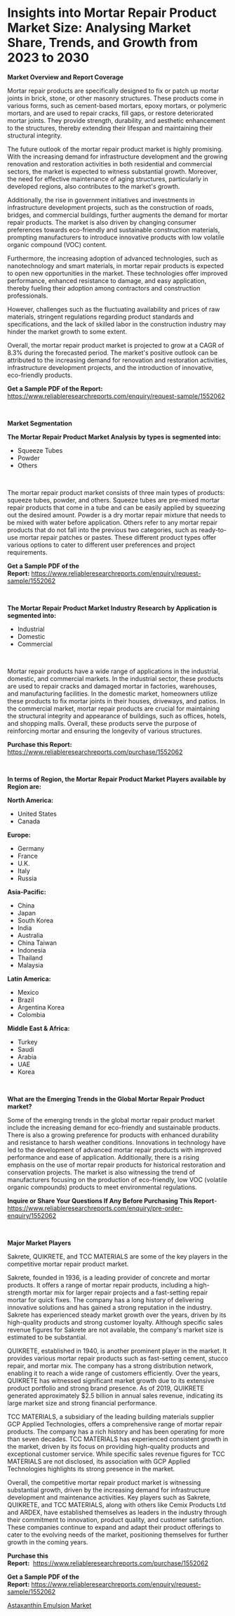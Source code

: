 <p><h1>Insights into Mortar Repair Product Market Size: Analysing Market Share, Trends, and Growth from 2023 to 2030</h1></p><p><strong>Market Overview and Report Coverage</strong></p>
<p><p>Mortar repair products are specifically designed to fix or patch up mortar joints in brick, stone, or other masonry structures. These products come in various forms, such as cement-based mortars, epoxy mortars, or polymeric mortars, and are used to repair cracks, fill gaps, or restore deteriorated mortar joints. They provide strength, durability, and aesthetic enhancement to the structures, thereby extending their lifespan and maintaining their structural integrity.</p><p>The future outlook of the mortar repair product market is highly promising. With the increasing demand for infrastructure development and the growing renovation and restoration activities in both residential and commercial sectors, the market is expected to witness substantial growth. Moreover, the need for effective maintenance of aging structures, particularly in developed regions, also contributes to the market's growth.</p><p>Additionally, the rise in government initiatives and investments in infrastructure development projects, such as the construction of roads, bridges, and commercial buildings, further augments the demand for mortar repair products. The market is also driven by changing consumer preferences towards eco-friendly and sustainable construction materials, prompting manufacturers to introduce innovative products with low volatile organic compound (VOC) content.</p><p>Furthermore, the increasing adoption of advanced technologies, such as nanotechnology and smart materials, in mortar repair products is expected to open new opportunities in the market. These technologies offer improved performance, enhanced resistance to damage, and easy application, thereby fueling their adoption among contractors and construction professionals.</p><p>However, challenges such as the fluctuating availability and prices of raw materials, stringent regulations regarding product standards and specifications, and the lack of skilled labor in the construction industry may hinder the market growth to some extent.</p><p>Overall, the mortar repair product market is projected to grow at a CAGR of 8.3% during the forecasted period. The market's positive outlook can be attributed to the increasing demand for renovation and restoration activities, infrastructure development projects, and the introduction of innovative, eco-friendly products.</p></p>
<p><strong>Get a Sample PDF of the Report:</strong> <a href="https://www.reliableresearchreports.com/enquiry/request-sample/1552062">https://www.reliableresearchreports.com/enquiry/request-sample/1552062</a></p>
<p>&nbsp;</p>
<p><strong>Market Segmentation</strong></p>
<p><strong>The Mortar Repair Product Market Analysis by types is segmented into:</strong></p>
<p><ul><li>Squeeze Tubes</li><li>Powder</li><li>Others</li></ul></p>
<p>&nbsp;</p>
<p><p>The mortar repair product market consists of three main types of products: squeeze tubes, powder, and others. Squeeze tubes are pre-mixed mortar repair products that come in a tube and can be easily applied by squeezing out the desired amount. Powder is a dry mortar repair mixture that needs to be mixed with water before application. Others refer to any mortar repair products that do not fall into the previous two categories, such as ready-to-use mortar repair patches or pastes. These different product types offer various options to cater to different user preferences and project requirements.</p></p>
<p><strong>Get a Sample PDF of the Report:</strong>&nbsp;<a href="https://www.reliableresearchreports.com/enquiry/request-sample/1552062">https://www.reliableresearchreports.com/enquiry/request-sample/1552062</a></p>
<p>&nbsp;</p>
<p><strong>The Mortar Repair Product Market Industry Research by Application is segmented into:</strong></p>
<p><ul><li>Industrial</li><li>Domestic</li><li>Commercial</li></ul></p>
<p>&nbsp;</p>
<p><p>Mortar repair products have a wide range of applications in the industrial, domestic, and commercial markets. In the industrial sector, these products are used to repair cracks and damaged mortar in factories, warehouses, and manufacturing facilities. In the domestic market, homeowners utilize these products to fix mortar joints in their houses, driveways, and patios. In the commercial market, mortar repair products are crucial for maintaining the structural integrity and appearance of buildings, such as offices, hotels, and shopping malls. Overall, these products serve the purpose of reinforcing mortar and ensuring the longevity of various structures.</p></p>
<p><strong>Purchase this Report:</strong>&nbsp; <a href="https://www.reliableresearchreports.com/purchase/1552062">https://www.reliableresearchreports.com/purchase/1552062</a></p>
<p>&nbsp;</p>
<p><strong>In terms of Region, the Mortar Repair Product Market Players available by Region are:</strong></p>
<p>
    <p> <strong> North America: </strong>
        <ul>
            <li>United States</li>
            <li>Canada</li>
        </ul>
        </p> 
    <p> <strong> Europe: </strong>
        <ul>
            <li>Germany</li>
            <li>France</li>
            <li>U.K.</li>
            <li>Italy</li>
            <li>Russia</li>
        </ul>
        </p> 
    <p> <strong> Asia-Pacific: </strong>
        <ul>
            <li>China</li>
            <li>Japan</li>
            <li>South Korea</li>
            <li>India</li>
            <li>Australia</li>
            <li>China Taiwan</li>
            <li>Indonesia</li>
            <li>Thailand</li>
            <li>Malaysia</li>
        </ul>
        </p> 
    <p> <strong> Latin America: </strong>
        <ul>
            <li>Mexico</li>
            <li>Brazil</li>
            <li>Argentina Korea</li>
            <li>Colombia</li>
        </ul>
        </p> 
    <p> <strong> Middle East & Africa: </strong>
        <ul>
            <li>Turkey</li>
            <li>Saudi</li>
            <li>Arabia</li>
            <li>UAE</li>
            <li>Korea</li>
        </ul>
    </p>
    </p>
<p>&nbsp;</p>
<p><strong>What are the Emerging Trends in the Global Mortar Repair Product market?</strong></p>
<p><p>Some of the emerging trends in the global mortar repair product market include the increasing demand for eco-friendly and sustainable products. There is also a growing preference for products with enhanced durability and resistance to harsh weather conditions. Innovations in technology have led to the development of advanced mortar repair products with improved performance and ease of application. Additionally, there is a rising emphasis on the use of mortar repair products for historical restoration and conservation projects. The market is also witnessing the trend of manufacturers focusing on the production of eco-friendly, low VOC (volatile organic compounds) products to meet environmental regulations.</p></p>
<p><strong>Inquire or Share Your Questions If Any Before Purchasing This Report</strong>- <a href="https://www.reliableresearchreports.com/enquiry/pre-order-enquiry/1552062">https://www.reliableresearchreports.com/enquiry/pre-order-enquiry/1552062</a></p>
<p>&nbsp;</p>
<p><strong>Major Market Players</strong></p>
<p><p>Sakrete, QUIKRETE, and TCC MATERIALS are some of the key players in the competitive mortar repair product market.</p><p>Sakrete, founded in 1936, is a leading provider of concrete and mortar products. It offers a range of mortar repair products, including a high-strength mortar mix for larger repair projects and a fast-setting repair mortar for quick fixes. The company has a long history of delivering innovative solutions and has gained a strong reputation in the industry. Sakrete has experienced steady market growth over the years, driven by its high-quality products and strong customer loyalty. Although specific sales revenue figures for Sakrete are not available, the company's market size is estimated to be substantial.</p><p>QUIKRETE, established in 1940, is another prominent player in the market. It provides various mortar repair products such as fast-setting cement, stucco repair, and mortar mix. The company has a strong distribution network, enabling it to reach a wide range of customers efficiently. Over the years, QUIKRETE has witnessed significant market growth due to its extensive product portfolio and strong brand presence. As of 2019, QUIKRETE generated approximately $2.5 billion in annual sales revenue, indicating its large market size and strong financial performance.</p><p>TCC MATERIALS, a subsidiary of the leading building materials supplier GCP Applied Technologies, offers a comprehensive range of mortar repair products. The company has a rich history and has been operating for more than seven decades. TCC MATERIALS has experienced consistent growth in the market, driven by its focus on providing high-quality products and exceptional customer service. While specific sales revenue figures for TCC MATERIALS are not disclosed, its association with GCP Applied Technologies highlights its strong presence in the market.</p><p>Overall, the competitive mortar repair product market is witnessing substantial growth, driven by the increasing demand for infrastructure development and maintenance activities. Key players such as Sakrete, QUIKRETE, and TCC MATERIALS, along with others like Cemix Products Ltd and ARDEX, have established themselves as leaders in the industry through their commitment to innovation, product quality, and customer satisfaction. These companies continue to expand and adapt their product offerings to cater to the evolving needs of the market, positioning themselves for further growth in the coming years.</p></p>
<p><strong>Purchase this Report:</strong>&nbsp;&nbsp;<a href="https://www.reliableresearchreports.com/purchase/1552062">https://www.reliableresearchreports.com/purchase/1552062</a></p>
<p></p>
<p><strong>Get a Sample PDF of the Report:</strong>&nbsp;<a href="https://www.reliableresearchreports.com/enquiry/request-sample/1552062">https://www.reliableresearchreports.com/enquiry/request-sample/1552062</a></p>
<p><p><a href="https://github.com/RoccoManning/Market-Research-Report-List-2/blob/main/astaxanthin-emulsion-market.md">Astaxanthin Emulsion Market</a></p></p>